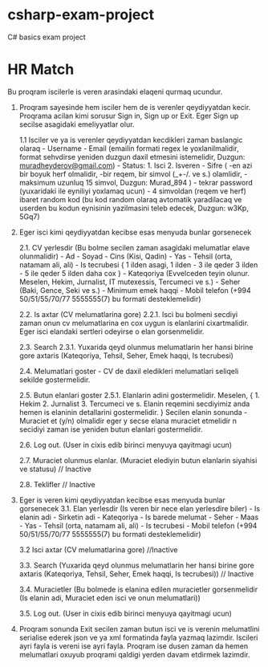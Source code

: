 # csharp-exam-project
C# basics exam project

# HR Match

Bu proqram iscilerle is veren arasindaki elaqeni qurmaq ucundur.

1.  Proqram sayesinde hem isciler hem de is verenler qeydiyyatdan kecir. Proqrama acilan kimi sorusur Sign in, Sign up or Exit. Eger Sign up secilse asagidaki emeliyyatlar olur. 
		
	1.1 Isciler ve ya is verenler qeydiyyatdan kecdikleri zaman baslangic olaraq 
		- Username
		- Email (emailin formati regex le yoxlanilmalidir, format sehvdirse yeniden duzgun daxil etmesini istemelidir, Duzgun: muradheyderov@gmail.com)
		- Status: 1. Isci 2. Isveren
		- Sifre (
		   -en azi bir boyuk herf olmalidir, 
                   -bir reqem, bir simvol (_+-/. ve s.) olamlidir, 
                   -maksimum uzunluq 15 simvol, Duzgun: Murad_894
                  )
		- tekrar password (yuxaridaki ile eyniliyi yoxlamaq ucun)
		- 4 simvoldan (reqem ve herf) ibaret random kod (bu kod random olaraq avtomatik yaradilacaq ve userden bu kodun eynisinin yazilmasini teleb edecek, Duzgun: w3Kp, 5Gq7)

2.  Eger isci kimi qeydiyyatdan kecibse esas menyuda bunlar gorsenecek

	2.1. CV yerlesdir (Bu bolme secilen zaman asagidaki melumatlar elave olunmalidir)
		- Ad
		- Soyad
		- Cins (Kisi, Qadin)
		- Yas 
		- Tehsil (orta, natamam ali, ali)
		- Is tecrubesi 
		{
		     1 ilden asagi,
		     1 ilden - 3 ile qeder
		     3 ilden - 5 ile qeder
		     5 ilden daha cox
		}
		- Kateqoriya (Evvelceden teyin olunur. Meselen, Hekim, Jurnalist, IT mutexessis, Tercumeci ve s.)
		- Seher (Baki, Gence, Seki ve s.)
		- Minimum emek haqqi 
		- Mobil telefon (+994 50/51/55/70/77 5555555(7) bu formati desteklemelidir)

	2.2. Is axtar (CV melumatlarina gore)
		2.2.1. Isci bu bolmeni secdiyi zaman onun cv melumatlarina en cox uygun is elanlarini cixartmalidir. Eger isci elandaki sertleri odeyirse o elan gorsenmelidir. 
		
	2.3. Search 
		2.3.1. Yuxarida qeyd olunmus melumatlarin her hansi birine gore axtaris (Kateqoriya, Tehsil, Seher, Emek haqqi, Is tecrubesi)

	2.4. Melumatlari goster
		- CV de daxil eledikleri melumatlari seliqeli sekilde gostermelidir. 

	2.5. Butun elanlari goster 
		2.5.1. Elanlarin adini gostermelidir. Meselen,
		{
		     1. Hekim
		     2. Jurnalist 
		     3. Tercumeci 
		     ve s.
		     Elanin reqemini secdiyimiz anda hemen is elaninin detallarini gostermelidir. 
		} 
	   	Secilen elanin sonunda
		     - Muraciet et (y/n) olmalidir
		     eger y secse elana muraciet etmelidir
		     n secidiyi zaman ise yeniden butun elanlari gostermelidir.

	2.6. Log out. (User in cixis edib birinci menyuya qayitmagi ucun)

	2.7. Muraciet olunmus elanlar. (Muraciet elediyin butun elanlarin siyahisi ve statusu) // Inactive

	2.8. Teklifler // Inactive

3.  Eger is veren kimi qeydiyyatdan kecibse esas menyuda bunlar gorsenecek
	3.1. Elan yerlesdir (Is veren bir nece elan yerlesdire biler)
		- Is elanin adi
		- Sirketin adi
	    	- Kateqoriya
		- Is barede melumat
		- Seher
		- Maas 
		- Yas
		- Tehsil (orta, natamam ali, ali)
		- Is tecrubesi 
		- Mobil telefon (+994 50/51/55/70/77 5555555(7) bu formati desteklemelidir)
		
	3.2 Isci axtar (CV melumatlarina gore) //Inactive
		
	3.3. Search (Yuxarida qeyd olunmus melumatlarin her hansi birine gore axtaris (Kateqoriya, Tehsil, Seher, Emek haqqi, Is tecrubesi)) // Inactive

	3.4. Muracietler (Bu bolmede is elanina edilen muracietler gorsenmelidir (Is elanin adi, Muraciet eden isci ve onun melumatlari))
	
	3.5. Log out. (User in cixis edib birinci menyuya qayitmagi ucun)

4. Proqram sonunda Exit secilen zaman butun isci ve is verenin melumatlini serialise ederek json ve ya xml formatinda fayla yazmaq lazimdir. Iscileri ayri fayla is vereni ise ayri fayla. Proqram ise dusen zaman da hemen melumatlari oxuyub proqrami qaldigi yerden davam etdirmek lazimdir.

